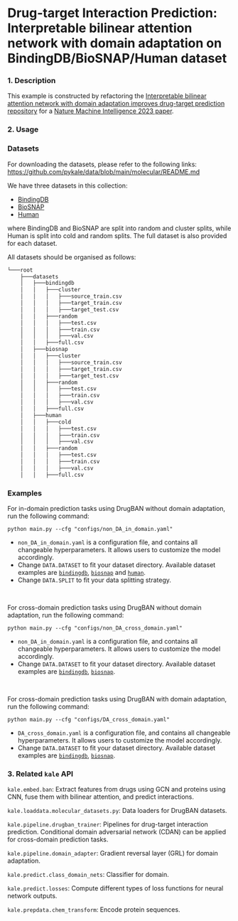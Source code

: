 # Drug-target Interaction Prediction: Interpretable bilinear attention network with domain adaptation on BindingDB/BioSNAP/Human dataset

### 1. Description

This example is constructed by refactoring the [Interpretable bilinear attention network with domain adaptation improves drug-target prediction repository](https://github.com/peizhenbai/DrugBAN) for a [Nature Machine Intelligence 2023 paper](https://www.nature.com/articles/s42256-022-00605-1).

### 2. Usage

### Datasets
For downloading the datasets, please refer to the following links: https://github.com/pykale/data/blob/main/molecular/README.md

We have three datasets in this collection:
- [BindingDB](https://www.bindingdb.org/rwd/bind/index.jsp)
- [BioSNAP](https://github.com/kexinhuang12345/MolTrans?tab=readme-ov-file#datasets)
- [Human](https://github.com/lifanchen-simm/transformerCPI?tab=readme-ov-file#data-sets)

where BindingDB and BioSNAP are split into random and cluster splits, while Human is split into cold and random splits. The full dataset is also provided for each dataset.

All datasets should be organised as follows:

```sh
└───root
    ├───datasets
    │   ├───bindingdb
    │   │   ├───cluster
    │   │   │   ├───source_train.csv
    │   │   │   ├───target_train.csv
    │   │   │   ├───target_test.csv
    │   │   ├───random
    │   │   │   ├───test.csv
    │   │   │   ├───train.csv
    │   │   │   ├───val.csv
    │   │   ├───full.csv
    │   ├───biosnap
    │   │   ├───cluster
    │   │   │   ├───source_train.csv
    │   │   │   ├───target_train.csv
    │   │   │   ├───target_test.csv
    │   │   ├───random
    │   │   │   ├───test.csv
    │   │   │   ├───train.csv
    │   │   │   ├───val.csv
    │   │   ├───full.csv
    │   ├───human
    │   │   ├───cold
    │   │   │   ├───test.csv
    │   │   │   ├───train.csv
    │   │   │   ├───val.csv
    │   │   ├───random
    │   │   │   ├───test.csv
    │   │   │   ├───train.csv
    │   │   │   ├───val.csv
    │   │   ├───full.csv
```


### Examples

For in-domain prediction tasks using DrugBAN without domain adaptation, run the following command:

`python main.py --cfg "configs/non_DA_in_domain.yaml"`

* `non_DA_in_domain.yaml` is a configuration file, and contains all changeable hyperparameters. It allows users to customize the model accordingly.
* Change `DATA.DATASET` to fit your dataset directory. Available dataset examples are [`bindingdb`](https://www.bindingdb.org/rwd/bind/index.jsp), [`biosnap`](https://github.com/kexinhuang12345/MolTrans?tab=readme-ov-file#datasets) and [`human`](https://github.com/lifanchen-simm/transformerCPI?tab=readme-ov-file#data-sets).
* Change `DATA.SPLIT` to fit your data splitting strategy. 

<br>

For cross-domain prediction tasks using DrugBAN without domain adaptation, run the following command:

`python main.py --cfg "configs/non_DA_cross_domain.yaml"`

* `non_DA_in_domain.yaml` is a configuration file, and contains all changeable hyperparameters. It allows users to customize the model accordingly.
* Change `DATA.DATASET` to fit your dataset directory. Available dataset examples are [`bindingdb`](https://www.bindingdb.org/rwd/bind/index.jsp), [`biosnap`](https://github.com/kexinhuang12345/MolTrans?tab=readme-ov-file#datasets).

<br>

For cross-domain prediction tasks using DrugBAN with domain adaptation, run the following command:

`python main.py --cfg "configs/DA_cross_domain.yaml"`

* `DA_cross_domain.yaml` is a configuration file, and contains all changeable hyperparameters. It allows users to customize the model accordingly.
* Change `DATA.DATASET` to fit your dataset directory. Available dataset examples are [`bindingdb`](https://www.bindingdb.org/rwd/bind/index.jsp), [`biosnap`](https://github.com/kexinhuang12345/MolTrans?tab=readme-ov-file#datasets).


### 3. Related `kale` API

`kale.embed.ban`: Extract features from drugs using GCN and proteins using CNN, fuse them with bilinear attention, and predict interactions.

`kale.loaddata.molecular_datasets.py`: Data loaders for DrugBAN datasets.

`kale.pipeline.drugban_trainer`: Pipelines for drug-target interaction prediction. Conditional domain adversarial network (CDAN) can be applied for cross-domain prediction tasks.

`kale.pipeline.domain_adapter`: Gradient reversal layer (GRL) for domain adaptation.

`kale.predict.class_domain_nets`: Classifier for domain.

`kale.predict.losses`: Compute different types of loss functions for neural network outputs.

`kale.prepdata.chem_transform`: Encode protein sequences.




